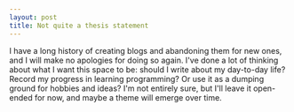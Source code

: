 ```yaml
---
layout: post
title: Not quite a thesis statement
---
```


I have a long history of creating blogs and abandoning them for new ones, and I will make no apologies for doing so again. I've done a lot of thinking about what I want this space to be: should I write about my day-to-day life? Record my progress in learning programming? Or use it as a dumping ground for hobbies and ideas? I'm not entirely sure, but I'll leave it open-ended for now, and maybe a theme will emerge over time.